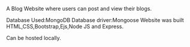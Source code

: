 A Blog Website where users can post and view their blogs.


Database Used:MongoDB 
Database driver:Mongoose
Website was built HTML,CSS,Bootstrap,Ejs,Node JS and Express.

Can be hosted locally.

